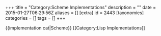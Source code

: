 +++
title = "Category:Scheme Implementations"
description = ""
date = 2015-01-27T06:29:56Z
aliases = []
[extra]
id = 2443
[taxonomies]
categories = []
tags = []
+++

{{implementation cat|Scheme}}
[[Category:Lisp Implementations]]
